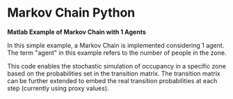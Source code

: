 
# Markov Chain Python

**Matlab Example of Markov Chain with 1 Agents**

In this simple example, a Markov Chain is implemented considering 1 agent. The term "agent" in this example refers to the number of people in the zone.

This code enables the stochastic simulation of occupancy in a specific zone based on the probabilities set in the transition matrix. The transition matrix can be further extended to embed the real transition probabilities at each step (currently using proxy values).
